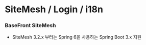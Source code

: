 # SiteMesh / Login / i18n

### BaseFront SiteMesh
- SiteMesh 3.2.x 부터는 Spring 6을 사용하는 Spring Boot 3.x 지원